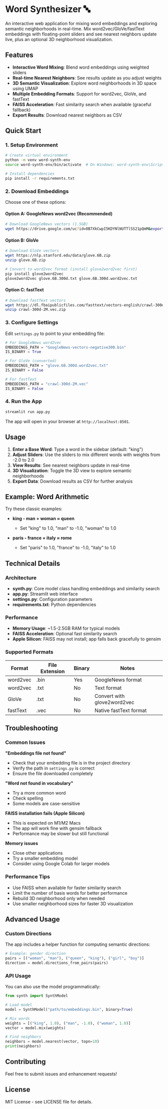# Word Synthesizer 🔤

An interactive web application for mixing word embeddings and exploring semantic neighborhoods in real-time. Mix word2vec/GloVe/fastText embeddings with floating-point sliders and see nearest neighbors update live, plus an optional 3D neighborhood visualization.

## Features

- **Interactive Word Mixing**: Blend word embeddings using weighted sliders
- **Real-time Nearest Neighbors**: See results update as you adjust weights
- **3D Semantic Visualization**: Explore word neighborhoods in 3D space using UMAP
- **Multiple Embedding Formats**: Support for word2vec, GloVe, and fastText
- **FAISS Acceleration**: Fast similarity search when available (graceful fallback)
- **Export Results**: Download nearest neighbors as CSV

## Quick Start

### 1. Setup Environment

```bash
# Create virtual environment
python -m venv word-synth-env
source word-synth-env/bin/activate  # On Windows: word-synth-env\Scripts\activate

# Install dependencies
pip install -r requirements.txt
```

### 2. Download Embeddings

Choose one of these options:

#### Option A: GoogleNews word2vec (Recommended)
```bash
# Download GoogleNews vectors (1.5GB)
wget https://drive.google.com/uc?id=0B7XkCwpI5KDYNlNUTTlSS21pQmM&export=download -O GoogleNews-vectors-negative300.bin
```

#### Option B: GloVe
```bash
# Download GloVe vectors
wget https://nlp.stanford.edu/data/glove.6B.zip
unzip glove.6B.zip

# Convert to word2vec format (install glove2word2vec first)
pip install glove2word2vec
glove2word2vec glove.6B.300d.txt glove.6B.300d.word2vec.txt
```

#### Option C: fastText
```bash
# Download fastText vectors
wget https://dl.fbaipublicfiles.com/fasttext/vectors-english/crawl-300d-2M.vec.zip
unzip crawl-300d-2M.vec.zip
```

### 3. Configure Settings

Edit `settings.py` to point to your embedding file:

```python
# For GoogleNews word2vec
EMBEDDINGS_PATH = "GoogleNews-vectors-negative300.bin"
IS_BINARY = True

# For GloVe (converted)
EMBEDDINGS_PATH = "glove.6B.300d.word2vec.txt"
IS_BINARY = False

# For fastText
EMBEDDINGS_PATH = "crawl-300d-2M.vec"
IS_BINARY = False
```

### 4. Run the App

```bash
streamlit run app.py
```

The app will open in your browser at `http://localhost:8501`.

## Usage

1. **Enter a Base Word**: Type a word in the sidebar (default: "king")
2. **Adjust Sliders**: Use the sliders to mix different words with weights from -2.0 to 2.0
3. **View Results**: See nearest neighbors update in real-time
4. **3D Visualization**: Toggle the 3D view to explore semantic neighborhoods
5. **Export Data**: Download results as CSV for further analysis

## Example: Word Arithmetic

Try these classic examples:

- **king - man + woman ≈ queen**
  - Set "king" to 1.0, "man" to -1.0, "woman" to 1.0

- **paris - france + italy ≈ rome**
  - Set "paris" to 1.0, "france" to -1.0, "italy" to 1.0

## Technical Details

### Architecture

- **synth.py**: Core model class handling embeddings and similarity search
- **app.py**: Streamlit web interface
- **settings.py**: Configuration parameters
- **requirements.txt**: Python dependencies

### Performance

- **Memory Usage**: ~1.5-2.5GB RAM for typical models
- **FAISS Acceleration**: Optional fast similarity search
- **Apple Silicon**: FAISS may not install; app falls back gracefully to gensim

### Supported Formats

| Format | File Extension | Binary | Notes |
|--------|----------------|--------|-------|
| word2vec | .bin | Yes | GoogleNews format |
| word2vec | .txt | No | Text format |
| GloVe | .txt | No | Convert with glove2word2vec |
| fastText | .vec | No | Native fastText format |

## Troubleshooting

### Common Issues

**"Embeddings file not found"**
- Check that your embedding file is in the project directory
- Verify the path in `settings.py` is correct
- Ensure the file downloaded completely

**"Word not found in vocabulary"**
- Try a more common word
- Check spelling
- Some models are case-sensitive

**FAISS installation fails (Apple Silicon)**
- This is expected on M1/M2 Macs
- The app will work fine with gensim fallback
- Performance may be slower but still functional

**Memory issues**
- Close other applications
- Try a smaller embedding model
- Consider using Google Colab for larger models

### Performance Tips

- Use FAISS when available for faster similarity search
- Limit the number of basis words for better performance
- Rebuild 3D neighborhood only when needed
- Use smaller neighborhood sizes for faster 3D visualization

## Advanced Usage

### Custom Directions

The app includes a helper function for computing semantic directions:

```python
# Example: gender direction
pairs = [("woman", "man"), ("queen", "king"), ("girl", "boy")]
direction = model.directions_from_pairs(pairs)
```

### API Usage

You can also use the model programmatically:

```python
from synth import SynthModel

# Load model
model = SynthModel("path/to/embeddings.bin", binary=True)

# Mix words
weights = [("king", 1.0), ("man", -1.0), ("woman", 1.0)]
vector = model.mix(weights)

# Find neighbors
neighbors = model.nearest(vector, topn=10)
print(neighbors)
```

## Contributing

Feel free to submit issues and enhancement requests!

## License

MIT License - see LICENSE file for details.
